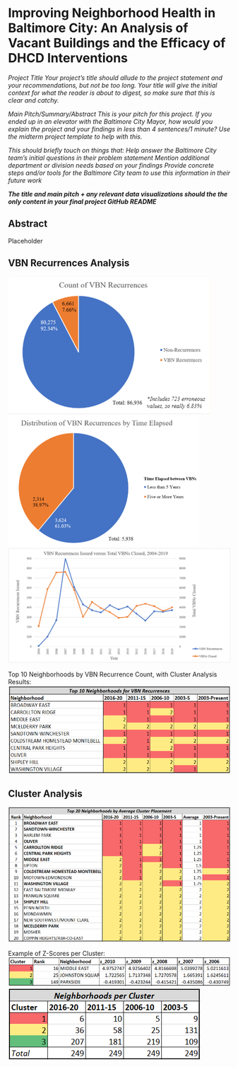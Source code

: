 # Improving Neighborhood Health in Baltimore City: An Analysis of Vacant Buildings and the Efficacy of DHCD Interventions

*Project Title
Your project’s title should allude to the project statement and your recommendations, but not be too long. Your title will give the initial context for what the reader is about to digest, so make sure that this is clear and catchy.*

*Main Pitch/Summary/Abstract
This is your pitch for this project. If you ended up in an elevator with the Baltimore City Mayor, how would you explain the project and your findings in less than 4 sentences/1 minute? Use the midterm project template to help with this.* 

*This should briefly touch on things that:
Help answer the Baltimore City team’s initial questions in their problem statement
Mention additional department or division needs based on your findings
Provide concrete steps and/or tools for the Baltimore City team to use this information in their future work*

*__The title and main pitch + any relevant data visualizations should the the only content in your final project GitHub README__*

## Abstract
Placeholder

## VBN Recurrences Analysis
![](Images/Count_Rec_(2).PNG)   ![](Images/Distr_Yrs_Elapsed_(2).PNG)
![](Images/Recurrences_vs_Total_Closed.PNG)

Top 10 Neighborhoods by VBN Recurrence Count, with Cluster Analysis Results:
![](Images/Top10_Recurrence.PNG)

## Cluster Analysis
![](Images/Top20_Nhoods.PNG)

Example of Z-Scores per Cluster:
![](Images/Cluster_Table_Example.PNG)
![](Images/Nhoods_per_Cluster.PNG)
